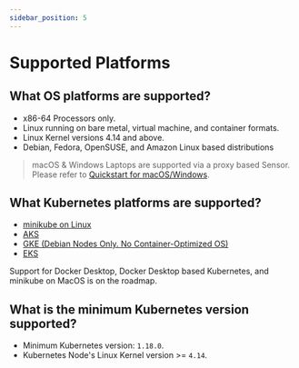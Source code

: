 ```yaml
---
sidebar_position: 5
---
```


# Supported Platforms

## What OS platforms are supported?

- x86-64 Processors only.
- Linux running on bare metal, virtual machine, and container formats.
- Linux Kernel versions 4.14 and above.
- Debian, Fedora, OpenSUSE, and Amazon Linux based distributions

> macOS & Windows Laptops are supported via a proxy based Sensor. Please refer to [Quickstart for macOS/Windows](./quickstart/quickstart-laptop.md).

## What Kubernetes platforms are supported?
- [minikube on Linux](https://minikube.sigs.k8s.io/docs/)
- [AKS](https://azure.microsoft.com/en-us/services/kubernetes-service/#overview)
- [GKE (Debian Nodes Only. No Container-Optimized OS)](https://cloud.google.com/kubernetes-engine)
- [EKS](https://aws.amazon.com/eks/)

Support for Docker Desktop, Docker Desktop based Kubernetes, and minikube on MacOS is on the roadmap.

## What is the minimum Kubernetes version supported?
- Minimum Kubernetes version: `1.18.0`.
- Kubernetes Node's Linux Kernel version >= `4.14`.

